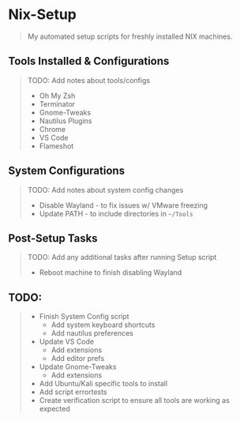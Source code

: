 # Nix-Setup

> My automated setup scripts for freshly installed NIX machines.

## Tools Installed & Configurations

> TODO: Add notes about tools/configs
> - Oh My Zsh
> - Terminator
> - Gnome-Tweaks
> - Nautilus Plugins
> - Chrome
> - VS Code
> - Flameshot

## System Configurations

> TODO: Add notes about system config changes
> - Disable Wayland - to fix issues w/ VMware freezing
> - Update PATH - to include directories in `~/Tools`

## Post-Setup Tasks

> TODO: Add any additional tasks after running Setup script
> - Reboot machine to finish disabling Wayland

## TODO:

> - Finish System Config script
>   - Add system keyboard shortcuts
>   - Add nautilus preferences
> - Update VS Code
>   - Add extensions
>   - Add editor prefs
> - Update Gnome-Tweaks
>   - Add extensions
> - Add Ubuntu/Kali specific tools to install
> - Add script errortests
> - Create verification script to ensure all tools are working as expected
